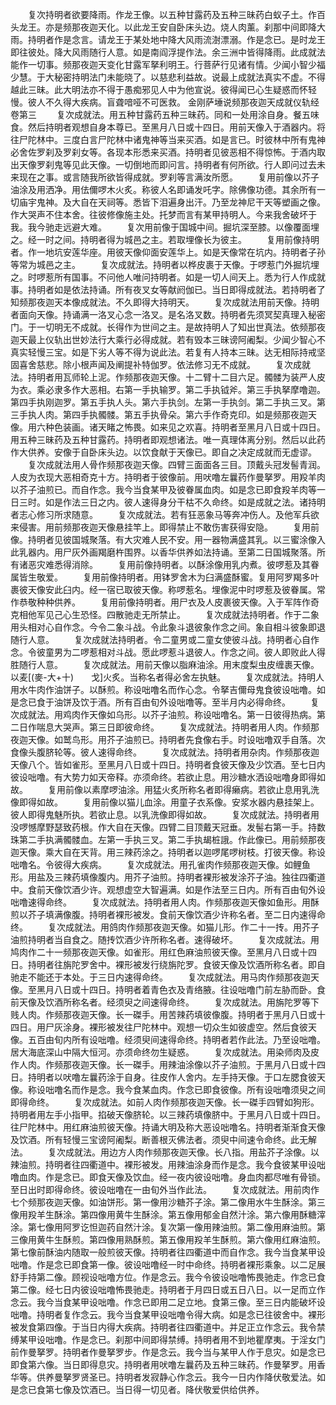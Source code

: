 <!-- { "loadSidebar": true } -->
　　复次持明者欲要降雨。作龙王像。以五种甘露药及五种三昧药白蚁子土。作百头龙王。亦是频那夜迦天化。以此龙王安自卧床头边。烧人肉薰。刹那中间即降大雨。持明者作是念言。请龙王于某处地中降大风雨流澍漂溺。作是念已。是时龙王即往彼处。降大风雨随行人意。如是南阎浮提作法。余三洲中皆得降雨。此成就法能作一切事。频那夜迦天变化甘露军拏利明王。行菩萨行见诸有情。少闻小智少福少慧。于大秘密持明法门未能晓了。以慈悲利益故。说最上成就法真实不虚。不得越此三昧。此大明法亦不得于愚痴邪见人中为他宣说。彼得闻已心生疑惑而怀轻慢。彼人不久得大疾病。盲聋喑哑不可医救。
金刚萨埵说频那夜迦天成就仪轨经卷第三
　　复次成就法。用五种甘露药五种三昧药。同和一处用涂自身。餐五味食。然后持明者观想自身本尊已。至黑月八日或十四日。用前天像入于酒器内。将往尸陀林中。三度白言尸陀林中诸鬼神等当来买酒。如是言已。时彼林中所有鬼神必舍佐罗刹及罗刹女等。各现本形悉来买酒。持明者见彼恶相不得惊怖。于酒内取出天像罗刹鬼等见此天像。一切倒地而即问言。持明者有何所欲。行人即问过去未来现在之事。或言随我所欲皆得成就。罗刹等言满汝所愿。
　　复用前像以芥子油涂及用洒净。用佉儞啰木火炙。称彼人名即诵发吒字。除佛像功德。其余所有一切庙宇鬼神。及大自在天祠等。悉皆下泪遍身出汗。乃至龙神尼干天等塑画之像。作大哭声不住本舍。往彼修像施主处。托梦而言有某甲持明人。今来我舍破坏于我。我今驰走远避大难。
　　复次用前像于国城中间。掘坑深至膝。以像覆面埋之。经一时之间。持明者得为城邑之主。若取埋像长为彼主。
　　复用前像持明者。作一地坑安莲华座。用彼天像仰面安莲华上。如是天像常在坑内。持明者子孙等常为城邑之主。
　　复次成就法。持明者以桦皮裹于天像。于啰惹门外掘坑埋之。时啰惹所有国事。不问他人唯问持明者。如是一切人间天上。悉为行人作成就事。持明者如是依法持诵。所有夜叉女等献阏伽已。当日即得成就法。若持明者了知频那夜迦天本像成就法。不久即得大持明天。
　　复次成就法用前天像。持明者面向天像。持诵满一洛叉心念一洛叉。是名洛叉数。持明者先须冥契真理入秘密门。于一切明无不成就。长得作为世间之主。是故持明人了知出世真法。依频那夜迦天最上仪轨出世妙法行大乘行必得成就。若有毁本三昧谤阿阇梨。少闻少智心不真实轻慢三宝。如是下劣人等不得为说此法。若复有人持本三昧。达无相际持戒坚固喜舍慈悲。除小根声闻及阐提补特伽罗。依法修习无不成就。
　　复次成就法。持明者用瓦师轮上泥。作频那夜迦天像。十二臂十二目六足。髑髅为装严人皮为衣。乘必隶多作大恶相。右第一手执输罗。第二手执钺斧。第三手执拏摩噜迦。第四手执刚迦罗。第五手执人头。第六手执剑。左第一手执剑。第二手执三叉。第三手执人肉。第四手执髑髅。第五手执骨朵。第六手作奇克印。如是频那夜迦天像。用六种色装画。诸天睹之怖畏。如来见之欢喜。持明者至黑月八日或十四日。用五种三昧药及五种甘露药。持明者即观想诸法。唯一真理体离分别。然后以此药作大供养。安像于自卧床头边。以饮食献于天像已。即自之决定成就而无虚谬。
　　复次成就法用人骨作频那夜迦天像。四臂三面面各三目。顶戴头冠发髻青润。人皮为衣现大恶相奇克十方。持明者于彼像前。用吠噜左曩药作曼拏罗。用羖羊肉以芥子油煎已。而自作念。我今当食某甲及彼眷属血肉。如是念已即食羖羊肉等一日三时。如是作法三日之内。彼人速得身分干枯不久命终。如是成就之法。诸持明者志心修习所求随意。
　　复次成就法。若有狂恶象马等奔冲伤人。及他军兵欲来侵害。用前频那夜迦天像悬挂竿上。即得禁止不敢伤害获得安隐。
　　复用前像。持明者见彼国城聚落。有大灾难人民不安。用一器物满盛其乳。以三蜜涂像入此乳器内。用尸灰外画羯磨杵围界。以香华供养如法持诵。至第二日国城聚落。所有诸恶灾难悉得消除。
　　复用前像持明者。以酥涂像用乳内煮。彼啰惹及其眷属皆生敬爱。
　　复用前像持明者。用钵罗舍木为臼满盛酥蜜。复用阿罗羯多叶裹彼天像安此臼内。经一宿已取彼天像。称啰惹名。埋像泥中时啰惹及彼眷属。常作恭敬种种供养。
　　复用前像持明者。用尸衣及人皮裹彼天像。入于军阵作奇克相他军见己心生恐怪。四散驰走无所禁止。
　　复次成就法持明者。作于二象用头相对心自作念。今令二象斗战。令此象斗退彼象作念之间。象自相斗彼象即退随行人意。
　　复次成就法持明者。令二童男或二童女使彼斗战。持明者心自作念。令彼童男为二啰惹相对斗战。愿此啰惹斗退彼人。作念之间。彼人即败此人得胜随行人意。
　　复次成就法。用前天像以脂麻油涂。用末度梨虫皮缠裹天像。以麦[(麥-大+十)　　戈]火炙。当称名者得必舍左执魅。
　　复次成就法。持明人用水牛肉作油饼子。以酥煎。称设咄噜名而作心念。令拏吉儞母鬼食彼设咄噜。如是念已食于油饼及饮于酒。所有百由旬外设咄噜等。至半月内必得命终。
　　复次成就法。用鸡肉作天像如乌形。以芥子油煎。称设咄噜名。第一日彼得热病。第二日作喘息大哭声。第三日即彼命终。
　　复次成就法。持明者用人肉。作频那夜迦天像。如鹫鸟形。用芥子油煎已。持明者先食像右手。时设咄噜双手自落。次食像头腹脐轮等。彼人速得命终。
　　复次成就法。持明者用杂肉。作频那夜迦天像八个。皆如雀形。至黑月八日或十四日。持明者食彼天像及少饮酒。至七日内彼设咄噜。有大势力如天帝释。亦须命终。若欲止息。用沙糖水洒设咄噜身即得如故。
　　复用前像以素摩啰油涂。用猛火炙所称名者即得癞病。若欲止息用乳洗像即得如故。
　　复用前像以猫儿血涂。用童子衣系像。安浆水器内悬挂架上。彼人即得鬼魅所执。若欲止息。以乳洗像即得如故。
　　复次成就法。持明者用没啰憾摩野瑟致药根。作大自在天像。四臂二目顶戴天冠垂。发髻右第一手。持数珠第二手执满髑髅血。左第一手执三叉。第二手执朅桩誐。作此像已。用前频那夜迦天像。乘大自在天背。用三辣药涂之。持明者以迦啰尾啰树枝。打彼天像。称设咄噜名。令彼得大疾病。
　　复次成就法。用孔雀肉作频那夜迦天像。如鲤鱼形。用盐及三辣药填像腹内。用芥子油煎。持明者裸形被发涂芥子油。独往四衢道中。食前天像饮酒少许。观想虚空大智遍满。如是作法至三日内。所有百由旬外设咄噜速得命终。
　　复次成就法。持明者用人肉。作频那夜迦天像如鱼形。用酥煎以芥子填满像腹。持明者裸形被发。食前天像饮酒少许称名者。至二日内速得命终。
　　复次成就法。用鸽肉作频那夜迦天像。如猫儿形。作二十一抟。用芥子油煎持明者当自食之。随抟饮酒少许所称名者。速得破坏。
　　复次成就法。用鸠肉作二十一频那夜迦天像。如雀形。用红色麻油煎彼天像。至黑月八日或十四日。持明者往旃陀罗舍中。裸形被发行绕旃陀罗。食彼天像及饮酒所称名者。即自驰走不能还于本处。于三日内速得命终。
　　复次成就法。用马肉作频那夜迦天像。至黑月八日或十四日。持明者着青色衣及青络腋。往设咄噜门前左胁而卧。食前天像及饮酒所称名者。经须臾之间速得命终。
　　复次成就法。用旃陀罗等下贱人肉。作频那夜迦天像。长一磔手。用苦辣药填彼像腹。持明者于黑月八日或十四日。用尸灰涂身。裸形被发往尸陀林中。观想一切众生如彼虚空。然后食彼天像。五百由旬内所有设咄噜。经须臾间速得命终。持明者若作此法。乃至设咄噜。居大海底深山中隔大恒河。亦须命终勿生疑惑。
　　复次成就法。用染师肉及皮作人肉。作频那夜迦天像。长一磔手。用辣油涂像以芥子油煎。于黑月八日或十四日。持明者以吠噜左曩药涂于自身。往皮作人舍内。左手持天像。于口左腮食彼天像。称设咄噜名而作是念。我今食某血肉。作念已即食彼像。所有设咄噜须臾之间即得命终。
　　复次成就法。如前人肉作频那夜迦天像。长一磔手四臂如狗形。持明者用左手小指甲。掐破天像脐轮。以三辣药填像脐中。于黑月八日或十四日。往尸陀林中。用红麻油煎彼天像。持诵大明及称大恶设咄噜名。持明者渐渐食天像及饮酒。所有轻慢三宝谤阿阇梨。断善根灭佛法者。须臾中间速令命终。此无解法。
　　复次成就法。用边方人肉作频那夜迦天像。长八指。用盐芥子涂像。以辣油煎。持明者往四衢道中。裸形被发。用辣油涂身而作是念。我今食彼某甲设咄噜血肉。作是念已。即食天像及饮血。经一夜内彼设咄噜。身血肉都尽唯有骨锁。至日出时即得命终。彼设咄噜在一由旬外当作此法。
　　复次成就法。用前肉作七个频那夜迦天像。如油饼形。第一像用沙糖芥子涂。第二像用水牛生酥涂。第三像用羖羊生酥涂。第四像用黄牛生酥涂。第五像用郁金自然汁涂。第六像用酥糖滓涂。第七像用阿罗讫怛迦药自然汁涂。复次第一像用辣油煎。第二像用麻油煎。第三像用黄牛生酥煎。第四像用熟酥煎。第五像用羖羊生酥煎。第六像用红麻油煎。第七像前酥油内随取一般煎彼天像。持明者往四衢道中而自作念。我今当食某甲设咄噜。作是念已即食第一像。彼设咄噜经一时中命终。持明者裸形乘象。以二足展舒手持第二像。顾视设咄噜方位。作是念云。我今令彼设咄噜怖畏驰走。作念已食第二像。经七日内彼设咄噜怖畏驰走。持明者于月四日或五日八日。以一足而立作念云。我今当食某甲设咄噜。作念已即用二足立地。食第三像。至三日内能破坏设咄噜。持明者复作念云。我今当食某甲设咄噜令得大病。如是念已往彼舍中。裸形被发食第四像。于当日内得大疾病。持明者往四衢道中。并足正立作念云。我令禁缚某甲设咄噜。作是念已。刹那中间即得禁缚。持明者用不到地瞿摩夷。于淫女门前作曼拏罗。持明者作曼拏罗步。作是念云。我今当与某甲人作于息灾。如是念已即食第六像。当日即得息灾。持明者用吠噜左曩药及五种三昧药。作曼拏罗。用香华等。供养曼拏罗贤圣已。持明者发寂静心作念云。我今一日内作降伏敬爱法。如是念已食第七像及饮酒已。当日得一切见者。降伏敬爱供给供养。
